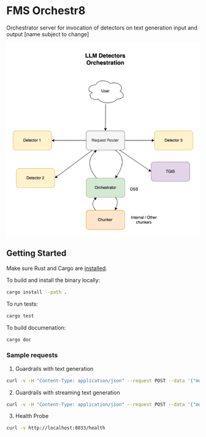 # FMS Orchestr8

Orchestrator server for invocation of detectors on text generation input and output [name subject to change]

![LLM Orchestration diagram](docs/architecture/images/llm_detector_orchestration.png "Orchestr8 Diagram")

## Getting Started

Make sure Rust and Cargo are [installed](https://doc.rust-lang.org/cargo/getting-started/installation.html).

To build and install the binary locally:
```sh
cargo install --path .
```

To run tests:
```sh
cargo test
```

To build documenation:
```sh
cargo doc
```

### Sample requests

1. Guardrails with text generation
```bash
curl -v -H "Content-Type: application/json" --request POST --data '{"model_id": "dummy_model_id", "inputs": "dummy input"}' http://localhost:8033/api/v1/task/classification-with-text-generation
```
2. Guardrails with streaming text generation
```bash
curl -v -H "Content-Type: application/json" --request POST --data '{"model_id": "dummy_model_id", "inputs": "dummy input"}' http://localhost:8033/api/v1/task/server-streaming-classification-with-text-generation
```
3. Health Probe
```bash
curl -v http://localhost:8033/health
```

